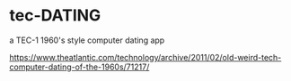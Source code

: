 # tec-DATING
a TEC-1 1960's style computer dating app


https://www.theatlantic.com/technology/archive/2011/02/old-weird-tech-computer-dating-of-the-1960s/71217/

